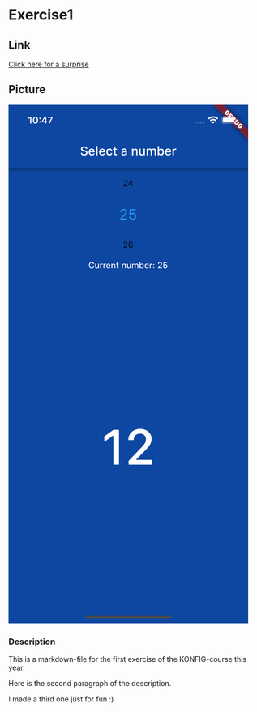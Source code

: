 # Exercise1

## Link

[Click here for a surprise](https://www.youtube.com/watch?v=dQw4w9WgXcQ)


## Picture

![Screen](resources/images/screenshot.png)

### Description

This is a markdown-file for the first exercise of the KONFIG-course this year.

Here is the second paragraph of the description.

I made a third one just for fun :)
